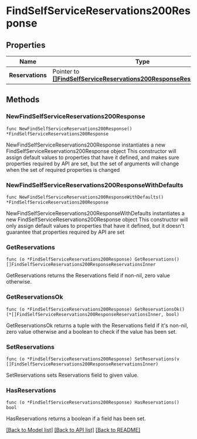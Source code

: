 # FindSelfServiceReservations200Response

## Properties

Name | Type | Description | Notes
------------ | ------------- | ------------- | -------------
**Reservations** | Pointer to [**[]FindSelfServiceReservations200ResponseReservationsInner**](FindSelfServiceReservations200ResponseReservationsInner.md) |  | [optional] 

## Methods

### NewFindSelfServiceReservations200Response

`func NewFindSelfServiceReservations200Response() *FindSelfServiceReservations200Response`

NewFindSelfServiceReservations200Response instantiates a new FindSelfServiceReservations200Response object
This constructor will assign default values to properties that have it defined,
and makes sure properties required by API are set, but the set of arguments
will change when the set of required properties is changed

### NewFindSelfServiceReservations200ResponseWithDefaults

`func NewFindSelfServiceReservations200ResponseWithDefaults() *FindSelfServiceReservations200Response`

NewFindSelfServiceReservations200ResponseWithDefaults instantiates a new FindSelfServiceReservations200Response object
This constructor will only assign default values to properties that have it defined,
but it doesn't guarantee that properties required by API are set

### GetReservations

`func (o *FindSelfServiceReservations200Response) GetReservations() []FindSelfServiceReservations200ResponseReservationsInner`

GetReservations returns the Reservations field if non-nil, zero value otherwise.

### GetReservationsOk

`func (o *FindSelfServiceReservations200Response) GetReservationsOk() (*[]FindSelfServiceReservations200ResponseReservationsInner, bool)`

GetReservationsOk returns a tuple with the Reservations field if it's non-nil, zero value otherwise
and a boolean to check if the value has been set.

### SetReservations

`func (o *FindSelfServiceReservations200Response) SetReservations(v []FindSelfServiceReservations200ResponseReservationsInner)`

SetReservations sets Reservations field to given value.

### HasReservations

`func (o *FindSelfServiceReservations200Response) HasReservations() bool`

HasReservations returns a boolean if a field has been set.


[[Back to Model list]](../README.md#documentation-for-models) [[Back to API list]](../README.md#documentation-for-api-endpoints) [[Back to README]](../README.md)


